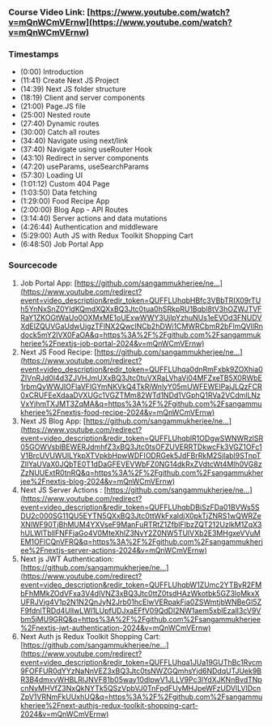 ### Course Video Link: [https://www.youtube.com/watch?v=mQnWCmVErnw](https://www.youtube.com/watch?v=mQnWCmVErnw)

### Timestamps

- (0:00) Introduction
- (11:41) Create Next JS Project
- (14:39) Next JS folder structure
- (18:19) Client and server components
- (21:00) Page.JS file
- (25:00) Nested route
- (27:40) Dynamic routes
- (30:00) Catch all routes
- (34:40) Navigate using next/link
- (37:40) Navigate using useRouter Hook
- (43:10) Redirect in server components
- (47:20) useParams, useSearchParams
- (57:30) Loading UI
- (1:01:12) Custom 404 Page
- (1:03:50) Data fetching
- (1:29:00) Food Recipe App
- (2:00:00) Blog App - API Routes
- (3:14:40) Server actions and data mutations
- (4:26:44) Authentication and middleware
- (5:29:00) Auth JS with Redux Toolkit Shopping Cart
- (6:48:50) Job Portal App

### Sourcecode

1. Job Portal App: [https://github.com/sangammukherjee/ne...](https://www.youtube.com/redirect?event=video_description&redir_token=QUFFLUhqbHBfc3VBbTRIX09rTUh5YnNxSnZ0YldKQmdXQXxBQ3Jtc0tua0hSRkpRU1Bqbl8tV3hOZWJTVFRaY1ZKOGtWaUo0OXMxME1oUExwWWY3UjlpYzhuNUs1eEVOd3FNUDVXdElZQUVGaUdwUjgzTFlNX2QwclNCb2hDWi1CMWRCbmR2bFlmQVllRndock5mY2lVX0FaOA&q=https%3A%2F%2Fgithub.com%2Fsangammukherjee%2Fnextjs-job-portal-2024&v=mQnWCmVErnw)
2. Next JS Food Recipe: [https://github.com/sangammukherjee/ne...](https://www.youtube.com/redirect?event=video_description&redir_token=QUFFLUhqa0dnRmFxbk9ZOXhia0ZIVnRJd0l4d3ZJVHJmUXxBQ3Jtc0tuVXRaLVhaVi04MFZxeTB5X0RWbE1rbmQyWWJIOFlaVFlGYmNKVkQ4TkRjWnlyY05mUWFEWElPajJLQzFCR0xCRUFEeXdaaDVXUGc1VGZTMm82WTd1NDd1VGphQ1RVa2VCdmlLNzVxYjhmTXJMT3ZqMA&q=https%3A%2F%2Fgithub.com%2Fsangammukherjee%2Fnextjs-food-recipe-2024&v=mQnWCmVErnw)
3. Next JS Blog App: [https://github.com/sangammukherjee/ne...](https://www.youtube.com/redirect?event=video_description&redir_token=QUFFLUhqblR1ODgwSWNWRzlSR05GOWVsblBEWERJdmhfZ3xBQ3Jtc0tsOFZUVERRTDkwcFk3VGZ1OFc1V1BrcUVUWUlLYkpXTVpkbHpwWDFIODRGek5JdFBrRkM2Sjlabl9STnpTZllYaUVaX0JQbTE0T1dDaGFEVEVWbFZ0NG14dkRxZVdtcWt4Mlh0VG8zZzNUUExtR0tnRQ&q=https%3A%2F%2Fgithub.com%2Fsangammukherjee%2Fnextjs-blog-2024&v=mQnWCmVErnw)
4. Next JS Server Actions : [https://github.com/sangammukherjee/ne...](https://www.youtube.com/redirect?event=video_description&redir_token=QUFFLUhqbDBiSzFDa01BVWs5SDU2c000SG11QU5EYTN5QXxBQ3Jtc0ttWkFxaldjX0pkTjZNRS1wQWRZeXNlWF90TjBhMUM4YXVseF9ManFuRTRtZ1ZfblFIbzZQT212UzlkM1ZqX3hULWlTbllFNFFjaGo4V0MteXhlZ3NvY2Z0NW5TUlVXb2E3MHgxeVVuMEM1OFlCQnVFRQ&q=https%3A%2F%2Fgithub.com%2Fsangammukherjee%2Fnextjs-server-actions-2024&v=mQnWCmVErnw)
5. Next js JWT Authentication: [https://github.com/sangammukherjee/ne...](https://www.youtube.com/redirect?event=video_description&redir_token=QUFFLUhqbW1ZUmc2YTByR2FMbFhMMkZOdVFxa3V4dlVNZ3xBQ3Jtc0ttZ0tsdHAzWkotbk5GZ3loMkxXUFRJVjg4V1p2N1N2QnJyN2Jrb01hcElwVERpakFja0ZSWmtjbWNBeGI5ZF9fdnlTRDd4UlIwLWl1LUpfUDJxaEFfV09QdDl2NW1aem5xblEzalI3cV9Vbm5jMU9GRQ&q=https%3A%2F%2Fgithub.com%2Fsangammukherjee%2Fnextjs-jwt-authentication-2024&v=mQnWCmVErnw)
6. Next Auth js Redux Toolkit Shopping Cart: [https://github.com/sangammukherjee/ne...](https://www.youtube.com/redirect?event=video_description&redir_token=QUFFLUhqa1JUa19GUThBc1Rvcm9FOFFUR0dYYzNaNnVEZ3xBQ3Jtc0tsNWZGQmhsYjd6NDdqUTJUek9BR3B4dmxvWHBLRlJNVF81b05way10dlpwV1JLLV9Pc3lYdXJKNnBvdTNpcnNyMHVfZ3NxQkNYTk5QSzVpbVJ0TnFpdFUyMHJpeWFzUDVlLVlDcnZpV1VRNmFkUUxhUQ&q=https%3A%2F%2Fgithub.com%2Fsangammukherjee%2Fnext-authjs-redux-toolkit-shopping-cart-2024&v=mQnWCmVErnw)
